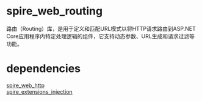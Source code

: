 # spire_web_routing

路由（Routing）库，是用于定义和匹配URL模式以将HTTP请求路由到ASP.NET Core应用程序内特定处理逻辑的组件，它支持动态参数、URL生成和请求过滤等功能。

# dependencies
[spire_web_http](https://gitcode.com/spire/spire_web_http.git)  
[spire_extensions_injection](https://gitcode.com/spire/spire_extensions_injection.git)  

